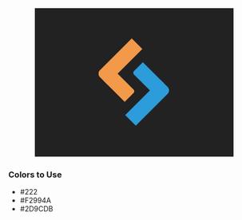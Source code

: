 <div style="text-align:center">
    <img src="../images/21.png" />
</div>

### Colors to Use
- #222
- #F2994A
- #2D9CDB